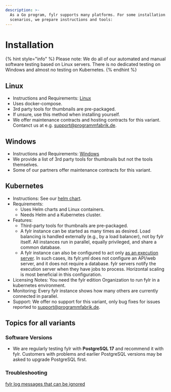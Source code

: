 ```yaml
---
description: >-
  As a Go program, fylr supports many platforms. For some installation
  scenarios, we prepare instructions and tools:
---
```


# Installation

{% hint style="info" %}
Please note: We do all of our automated and manual software testing based on Linux servers. There is no dedicated testing on Windows and almost no testing on Kubernetes.
{% endhint %}

## Linux

* Instructions and Requirements: [Linux](linux-docker-compose.md)
* Uses docker-compose.
* 3rd party tools for thumbnails are pre-packaged.
* If unsure, use this method when installing yourself.
* We offer maintenance contracts and hosting contracts for this variant. Contanct us at e.g. support@programmfabrik.de.

## Windows

* Instructions and Requirements: [Windows](windows.md)
* We provide a list of 3rd party tools for thumbnails but not the tools themselves.
* Some of our partners offer maintenance contracts for this variant.

## Kubernetes

* Instructions: See our [helm chart](https://github.com/programmfabrik/fylr-helm/blob/main/charts/fylr/README.md).
* Requirements:
  * Uses Helm charts and Linux containers.
  * Needs Helm and a Kubernetes cluster.
* Features:
  * Third-party tools for thumbnails are pre-packaged.
  * A fylr instance can be started as many times as desired. Load balancing is handled externally (e.g., by a load balancer), not by fylr itself. All instances run in parallel, equally privileged, and share a common database.
  * A fylr instance can also be configured to act only [as an execution server](https://github.com/programmfabrik/fylr-helm/tree/main/charts/execserver#as-stand-alone-execserver). In such cases, its fylr.yml does not configure an API/web server, and it does not require a database. fylr servers notify the execution server when they have jobs to process. Horizontal scaling is most beneficial in this configuration.
* Licensing Notes: You need the fylr edition Organization to run fylr in a kubernetes environment.
* Monitoring: Every fylr instance shows how many others are currently connected in parallel.
* Support: We offer no support for this variant, only bug fixes for issues reported to [​support@programmfabrik.de](mailto:support@programmfabrik.de).

## Topics for all variants

### Software Versions

* We are regularly testing fylr with **PostgreSQL 17** and recommend it with fylr. Customers with problems and earlier PostgreSQL versions may be asked to upgrade PostgreSQL first.

### Troubleshooting

[fylr log messages that can be ignored](../symptom-and-solution/log-messages-that-can-be-ignored.md)

